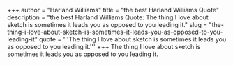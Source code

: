 +++
author = "Harland Williams"
title = "the best Harland Williams Quote"
description = "the best Harland Williams Quote: The thing I love about sketch is sometimes it leads you as opposed to you leading it."
slug = "the-thing-i-love-about-sketch-is-sometimes-it-leads-you-as-opposed-to-you-leading-it"
quote = '''The thing I love about sketch is sometimes it leads you as opposed to you leading it.'''
+++
The thing I love about sketch is sometimes it leads you as opposed to you leading it.
